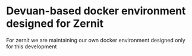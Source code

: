 # Devuan-based docker environment designed for Zernit

For zernit we are maintaining our own docker environment designed only for this development